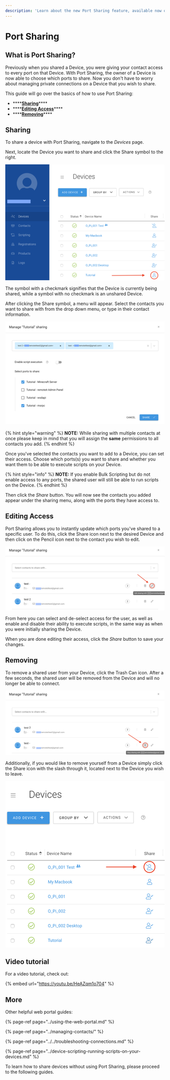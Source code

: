 ```yaml
---
description: 'Learn about the new Port Sharing feature, available now on the Web Portal.'
---
```


# Port Sharing

## What is Port Sharing?

Previously when you shared a Device, you were giving your contact access to every port on that Device. With Port Sharing, the owner of a Device is now able to choose which ports to share. Now you don't have to worry about managing private connections on a Device that you wish to share. 

This guide will go over the basics of how to use Port Sharing:

* \*\*\*\*[**Sharing**](port-sharing.md#sharing)\*\*\*\*
* \*\*\*\*[**Editing Access**](port-sharing.md#editing-access)\*\*\*\*
* \*\*\*\*[**Removing**](port-sharing.md#removing)\*\*\*\*

## Sharing

To share a device with Port Sharing, navigate to the _Devices_ page.

Next, locate the Device you want to share and click the Share symbol to the right.

![](../../.gitbook/assets/port-sharing-1%20%281%29.png)

The symbol with a checkmark signifies that the Device is currently being shared, while a symbol with no checkmark is an unshared Device.

After clicking the Share symbol, a menu will appear. Select the contacts you want to share with from the drop down menu, or type in their contact information. 

![](../../.gitbook/assets/screen-shot-2020-02-17-at-5.37.37-pm.png)

{% hint style="warning" %}
**NOTE:** While sharing with multiple contacts at once please keep in mind that you will assign the **same** permissions to all contacts you add.
{% endhint %}

Once you've selected the contacts you want to add to a Device, you can set their access. Choose which ports\(s\) you want to share and whether you want them to be able to execute scripts on your Device.

{% hint style="info" %}
**NOTE:** If you enable Bulk Scripting but do not enable access to any ports, the shared user will still be able to run scripts on the Device.
{% endhint %}

Then click the _Share_ button. You will now see the contacts you added appear under the sharing menu, along with the ports they have access to.

## Editing Access

Port Sharing allows you to instantly update which ports you've shared to a specific user. To do this, click the Share icon next to the desired Device and then click on the Pencil icon next to the contact you wish to edit.

![The bubbled number denotes the amount of ports shared to the user.](../../.gitbook/assets/fix-1.png)

From here you can select and de-select access for the user, as well as enable and disable their ability to execute scripts, in the same way as when you were initially sharing the Device. 

When you are done editing their access, click the _Share_ button to save your changes.

## Removing

To remove a shared user from your Device, click the Trash Can icon. After a few seconds, the shared user will be removed from the Device and will no longer be able to connect. 

![](../../.gitbook/assets/fix-2.png)

Additionally, if you would like to remove yourself from a Device simply click the Share icon with the slash through it, located next to the Device you wish to leave.

![](../../.gitbook/assets/port-sharing-5.png)

## Video tutorial

For a video tutorial, check out:

{% embed url="https://youtu.be/HeAZqm1o704" %}

## More

Other helpful web portal guides:

{% page-ref page="../using-the-web-portal.md" %}

{% page-ref page="../managing-contacts/" %}

{% page-ref page="../../troubleshooting-connections.md" %}

{% page-ref page="../device-scripting-running-scripts-on-your-devices.md" %}

To learn how to share devices without using Port Sharing, please proceed to the following guides.

